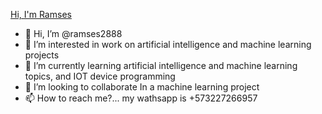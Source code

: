 
[Hi, I'm Ramses](https://github.com/ramses2888/ramses2888/blob/main/assets/hi.gif)


- 👋 Hi, I’m @ramses2888
- 👀 I’m interested in work on artificial intelligence and machine learning projects
- 🌱 I’m currently learning artificial intelligence and machine learning topics, and IOT device programming
- 💞️ I’m looking to collaborate In a machine learning project
- 📫 How to reach me?... my wathsapp is +573227266957

<!---
ramses2888/ramses2888 is a ✨ special ✨ repository because its `README.md` (this file) appears on your GitHub profile.
You can click the Preview link to take a look at your changes.
--->
